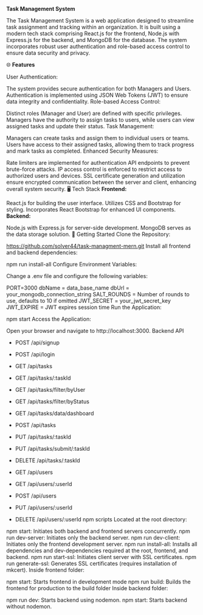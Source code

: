 **Task Management System**



The Task Management System is a web application designed to streamline task assignment and tracking within an organization. It is built using a modern tech stack comprising React.js for the frontend, Node.js with Express.js for the backend, and MongoDB for the database. The system incorporates robust user authentication and role-based access control to ensure data security and privacy.

🌐 **Features**

User Authentication:

The system provides secure authentication for both Managers and Users.
Authentication is implemented using JSON Web Tokens (JWT) to ensure data integrity and confidentiality.
Role-based Access Control:

Distinct roles (Manager and User) are defined with specific privileges.
Managers have the authority to assign tasks to users, while users can view assigned tasks and update their status.
Task Management:

Managers can create tasks and assign them to individual users or teams.
Users have access to their assigned tasks, allowing them to track progress and mark tasks as completed.
Enhanced Security Measures:

Rate limiters are implemented for authentication API endpoints to prevent brute-force attacks.
IP access control is enforced to restrict access to authorized users and devices.
SSL certificate generation and utilization ensure encrypted communication between the server and client, enhancing overall system security.
🖥️ Tech Stack
**Frontend:**

React.js for building the user interface.
Utilizes CSS and Bootstrap for styling.
Incorporates React Bootstrap for enhanced UI components.
**Backend:**

Node.js with Express.js for server-side development.
MongoDB serves as the data storage solution.
🎯 Getting Started
Clone the Repository:

https://github.com/solver44/task-managment-mern.git
Install all frontend and backend dependencies:

npm run install-all
Configure Environment Variables:

Change a .env file and configure the following variables:

 PORT=3000
 dbName = data_base_name
 dbUrl = your_mongodb_connection_string
 SALT_ROUNDS = Number of rounds to use, defaults to 10 if omitted
 JWT_SECRET = your_jwt_secret_key
 JWT_EXPIRE = JWT expires session time
Run the Application:

npm start
Access the Application:

Open your browser and navigate to http://localhost:3000.
Backend API
- POST     /api/signup
- POST     /api/login

- GET      /api/tasks
- GET      /api/tasks/:taskId
- GET      /api/tasks/filter/byUser
- GET      /api/tasks/filter/byStatus
- GET      /api/tasks/data/dashboard
- POST     /api/tasks
- PUT      /api/tasks/:taskId
- PUT      /api/tasks/submit/:taskId
- DELETE   /api/tasks/:taskId

- GET      /api/users
- GET      /api/users/:userId
- POST     /api/users
- PUT      /api/users/:userId
- DELETE   /api/users/:userId
npm scripts
Located at the root directory:

npm start: Initiates both backend and frontend servers concurrently.
npm run dev-server: Initiates only the backend server.
npm run dev-client: Initiates only the frontend development server.
npm run install-all: Installs all dependencies and dev-dependencies required at the root, frontend, and backend.
npm run start-ssl: Initiates client server with SSL certificates.
npm run generate-ssl: Generates SSL certificates (requires installation of mkcert).
Inside frontend folder:

npm start: Starts frontend in development mode
npm run build: Builds the frontend for production to the build folder
Inside backend folder:

npm run dev: Starts backend using nodemon.
npm start: Starts backend without nodemon.
